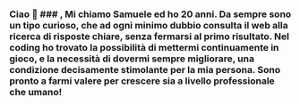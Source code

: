 ### Ciao 👋 ### , Mi chiamo Samuele ed ho 20 anni. Da sempre sono un tipo curioso, che ad ogni minimo dubbio consulta il web alla ricerca di risposte chiare, senza fermarsi al primo risultato. Nel coding ho trovato la possibilità di mettermi continuamente in gioco, e la necessità di dovermi sempre migliorare, una condizione decisamente stimolante per la mia persona. Sono pronto a farmi valere per crescere sia a livello professionale che umano!

<!--
**Samuelec14/Samuelec14** is a ✨ _special_ ✨ repository because its `README.md` (this file) appears on your GitHub profile.

Here are some ideas to get you started:

- 🔭 I’m currently working on ...
- 🌱 I’m currently learning ...
- 👯 I’m looking to collaborate on ...
- 🤔 I’m looking for help with ...
- 💬 Ask me about ...
- 📫 How to reach me: ...
- 😄 Pronouns: ...
- ⚡ Fun fact: ...
-->
